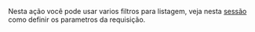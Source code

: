 Nesta ação você pode usar varios filtros para listagem, veja nesta <a href="output.html#header-parametros-de-filtros-em-listagem">sessão</a> como definir os parametros da requisição.